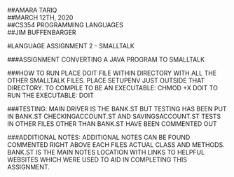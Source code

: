 
##AMARA TARIQ <br/>
##MARCH 12TH, 2020 <br/>
##CS354 PROGRAMMING LANGUAGES <br/>
##JIM BUFFENBARGER <br/>

#LANGUAGE ASSIGNMENT 2 - SMALLTALK

###ASSIGNMENT
CONVERTING A JAVA PROGRAM TO SMALLTALK

###HOW TO RUN
PLACE DOIT FILE WITHIN DIRECTORY WITH ALL THE OTHER SMALLTALK FILES. PLACE SETUPENV JUST OUTSIDE THAT DIRECTORY.
TO COMPILE TO BE AN EXECUTABLE: CHMOD +X DOIT
TO RUN THE EXECUTABLE: DOIT

###TESTING:
MAIN DRIVER IS THE BANK.ST BUT TESTING HAS BEEN PUT IN BANK.ST CHECKINGACCOUNT.ST AND SAVINGSACCOUNT.ST
TESTS IN OTHER FILES OTHER THAN BANK.ST HAVE BEEN COMMENTED OUT

###ADDITIONAL NOTES:
ADDITIONAL NOTES CAN BE FOUND COMMENTED RIGHT ABOVE EACH FILES ACTUAL CLASS AND METHODS.
BANK.ST IS THE MAIN NOTES LOCATION WITH LINKS TO HELPFUL WEBSITES WHICH WERE USED TO AID IN COMPLETING THIS ASSIGNMENT.
